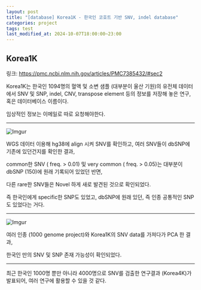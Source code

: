 ```yaml
---
layout: post
title: "[database] Korea1K - 한국인 코호트 기반 SNV, indel database"
categories: project
tags: test
last_modified_at: 2024-10-07T18:00:00~23:00
---  
```




## Korea1K  

링크: https://pmc.ncbi.nlm.nih.gov/articles/PMC7385432/#sec2 

Korea1K는 한국인 1094명의 혈액 및 소변 샘플 (대부분이 울산 기원)의 유전체 데이터에서 SNV 및 SNP, indel, CNV, transpose element 등의 정보를 저장해 놓은 연구, 혹은 데이터베이스 이름이다.

임상적인 정보는 이메일로 따로 요청해야한다.

---

![Imgur](https://imgur.com/m2aAuDl.jpg)  

WGS 데이터 이용해 hg38에 align 시켜 SNV를 확인하고,
여러 SNV들이 dbSNP에 기존에 있던건지를 확인한 결과,

common한 SNV ( freq. > 0.01) 및 very common ( freq. > 0.05)는
대부분이 dbSNP (150)에 원래 기록되어 있었던 반면,

다른 rare한 SNV들은 Novel 하게 새로 발견된 것으로 확인되었다.  

즉 한국인에게 specific한 SNP도 있었고, dbSNP에 원래 있던, 즉 인종 공통적인 SNP도 있었다는 거다.  

---  
 
![Imgur](https://imgur.com/pzHo2tC.jpg) 

여러 인종 (1000 genome project)와 Korea1K의 SNV data를 가져다가 PCA 한 결과,  

한국인 만의 SNV 및 SNP 존재 가능성이 확인되었다.  

---  

최근 한국인 1000명 뿐만 아니라 4000명으로 SNV를 검출한 연구결과 (Korea4K)가 발표되어, 여러 연구에 활용할 수 있을 것 같다.  
